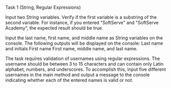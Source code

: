 Task 1 (String, Regular Expressions)

Input two String variables. Verify if the first variable is a substring of the second variable. For
instance, if you entered &quot;SoftServe&quot; and &quot;SoftServe Academy&quot;, the expected result should be true.

Input the last name, first name, and middle name as String variables on the console. The
following outputs will be displayed on the console:
Last name and initials
First name
First name, middle name, and last name.

The task requires validation of usernames using regular expressions. The username should be
between 3 to 15 characters and can contain only Latin alphabet, numbers, and underscores. To
accomplish this, input five different usernames in the main method and output a message to the
console indicating whether each of the entered names is valid or not.

```java

```
